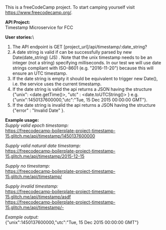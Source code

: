 This is a freeCodeCamp project. To start camping yourself visit https://www.freecodecamp.org/. 

**API Project:**\
Timestamp Microservice for FCC

**User stories:**\
1. The API endpoint is GET [project_url]/api/timestamp/:date_string?
2. A date string is valid if can be successfully parsed by new Date(date_string) (JS) . Note that the unix timestamp needs to be an integer (not a string) specifying milliseconds. In our test we will use date strings compliant with ISO-8601 (e.g. "2016-11-20") because this will ensure an UTC timestamp.
3. If the date string is empty it should be equivalent to trigger new Date(), i.e. the service uses the current timestamp.
4. If the date string is valid the api returns a JSON having the structure {"unix": <date.getTime()>, "utc" : <date.toUTCString()> } e.g. {"unix":1450137600000,"utc":"Tue, 15 Dec 2015 00:00:00 GMT"}.
5. If the date string is invalid the api returns a JSON having the structure 
{"error" : "Invalid Date" }.

**Example usage:**\
*Supply valid epoch timestamp:*\
https://freecodecamp-boilerplate-project-timestamp-15.glitch.me/api/timestamp/1450137600000

*Supply valid natural date timestamp:*\
https://freecodecamp-boilerplate-project-timestamp-15.glitch.me/api/timestamp/2015-12-15

*Supply no timestamp:*\
https://freecodecamp-boilerplate-project-timestamp-15.glitch.me/api/timestamp/

*Supply invalid timestamp:*\
https://freecodecamp-boilerplate-project-timestamp-15.glitch.me/api/timestamp/asdf \
https://freecodecamp-boilerplate-project-timestamp-15.glitch.me/api/timestamp/-

*Example output:*\
{"unix":1450137600000,"utc":"Tue, 15 Dec 2015 00:00:00 GMT"}
